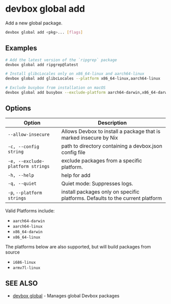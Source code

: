 # devbox global add

Add a new global package.

```bash
devbox global add <pkg>... [flags]
```

## Examples

```bash
# Add the latest version of the `ripgrep` package
devbox global add ripgrep@latest

# Install glibcLocales only on x86_64-linux and aarch64-linux
devbox global add glibcLocales --platform x86_64-linux,aarch64-linux

# Exclude busybox from installation on macOS
devbox global add busybox --exclude-platform aarch64-darwin,x86_64-darwin
```

## Options

<!-- Markdown Table of Options -->
| Option | Description |
| --- | --- |
| `--allow-insecure` | Allows Devbox to install a package that is marked insecure by Nix |
| `-c, --config string` | path to directory containing a devbox.json config file |
| `-e, --exclude-platform strings` | exclude packages from a specific platform. |
| `-h, --help` | help for add |
| `-q, --quiet` | Quiet mode: Suppresses logs. |
| `-p`, `--platform strings` | install packages only on specific platforms. Defaults to the current platform|

Valid Platforms include:

* `aarch64-darwin`
* `aarch64-linux`
* `x86_64-darwin`
* `x86_64-linux`

The platforms below are also supported, but will build packages from source

* `i686-linux`
* `armv7l-linux`


## SEE ALSO

* [devbox global](devbox_global.md)	 - Manages global Devbox packages
